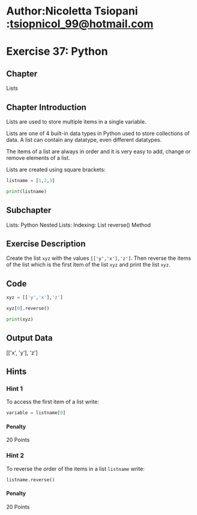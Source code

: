 # Author:Nicoletta Tsiopani :tsiopnicol_99@hotmail.com

# Exercise 37: Python

## Chapter
Lists

## Chapter Introduction
Lists are used to store multiple items in a single variable.

Lists are one of 4 built-in data types in Python used to store collections of data. A list can contain any datatype, even different datatypes.

The items of a list are always in order and it is very easy to add, change or remove elements of a list.

Lists are created using square brackets:

```python
listname = [1,2,3]

print(listname)
```

## Subchapter
Lists: Python Nested Lists: Indexing: List reverse() Method


## Exercise Description
Create the list `xyz` with the values `[['y','x'],'z']`. Then reverse the items of the list which is the first item of the list `xyz` and print the list `xyz`.

## Code
```python
xyz = [['y','x'],'z']

xyz[0].reverse()

print(xyz)
```

## Output Data
[['x', 'y'], 'z']

## Hints

### Hint 1
To access the first item of a list write:

```python
variable = listname[0]
```


#### Penalty
20 Points


### Hint 2
To reverse the order of the items in a list `listname` write:

```python
listname.reverse()
```

#### Penalty
20 Points

